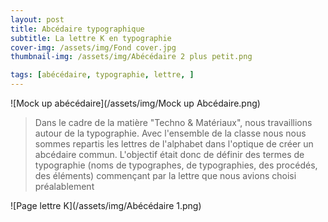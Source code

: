 ```yaml
---
layout: post
title: Abcédaire typographique
subtitle: La lettre K en typographie
cover-img: /assets/img/Fond cover.jpg
thumbnail-img: /assets/img/Abécédaire 2 plus petit.png

tags: [abécédaire, typographie, lettre, ]
---
```


![Mock up abécédaire](/assets/img/Mock up Abcédaire.png)
> Dans le cadre de la matière "Techno & Matériaux", nous travaillions autour de la typographie. Avec l'ensemble de la classe
> nous nous sommes repartis les lettres de l'alphabet dans l'optique de créer un abcédaire commun. L'objectif était donc
> de définir des termes de typographie (noms de typographes, de typographies, des procédés, des éléments) commençant par la
> lettre que nous avions choisi préalablement

![Page lettre K](/assets/img/Abécédaire 1.png)

